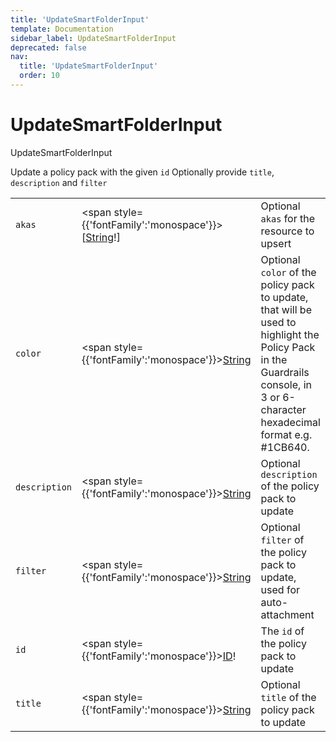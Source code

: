 ```yaml
---
title: 'UpdateSmartFolderInput'
template: Documentation
sidebar_label: UpdateSmartFolderInput
deprecated: false
nav:
  title: 'UpdateSmartFolderInput'
  order: 10
---
```


# UpdateSmartFolderInput

<div style={{'fontFamily':'monospace'}}><span style={{'fontSize':'1.5rem','fontWeight':500}}>UpdateSmartFolderInput</span></div>



Update a policy pack with the given `id` Optionally provide  `title`, `description` and `filter`

| | | |
| -- | -- | -- |
| `akas` | <span style={{'fontFamily':'monospace'}}>[<a href="/guardrails/docs/reference/graphql/scalar/String">String</a>!]</span> | Optional `akas` for the resource to upsert |
| `color` | <span style={{'fontFamily':'monospace'}}><a href="/guardrails/docs/reference/graphql/scalar/String">String</a></span> | Optional `color` of the policy pack to update, that will be used to highlight the Policy Pack in the Guardrails console, in 3 or 6-character hexadecimal format e.g. #1CB640. |
| `description` | <span style={{'fontFamily':'monospace'}}><a href="/guardrails/docs/reference/graphql/scalar/String">String</a></span> | Optional `description` of the policy pack to update |
| `filter` | <span style={{'fontFamily':'monospace'}}><a href="/guardrails/docs/reference/graphql/scalar/String">String</a></span> | Optional `filter` of the policy pack to update, used for auto-attachment |
| `id` | <span style={{'fontFamily':'monospace'}}><a href="/guardrails/docs/reference/graphql/scalar/ID">ID</a>!</span> | The `id` of the policy pack to update |
| `title` | <span style={{'fontFamily':'monospace'}}><a href="/guardrails/docs/reference/graphql/scalar/String">String</a></span> | Optional `title` of the policy pack to update |